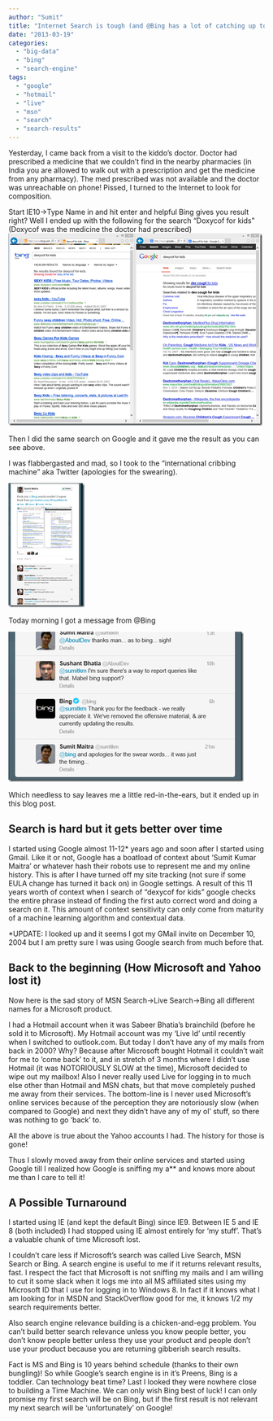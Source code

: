 ```yaml
---
author: "Sumit"
title: "Internet Search is tough (and @Bing has a lot of catching up to do)!"
date: "2013-03-19"
categories: 
  - "big-data"
  - "bing"
  - "search-engine"
tags: 
  - "google"
  - "hotmail"
  - "live"
  - "msn"
  - "search"
  - "search-results"
---
```


Yesterday, I came back from a visit to the kiddo’s doctor. Doctor had prescribed a medicine that we couldn’t find in the nearby pharmacies (in India you are allowed to walk out with a prescription and get the medicine from any pharmacy). The med prescribed was not available and the doctor was unreachable on phone! Pissed, I turned to the Internet to look for composition.

Start IE10->Type Name in and hit enter and helpful Bing gives you result right? Well I ended up with the following for the search “Doxycof for kids” (Doxycof was the medicine the doctor had prescribed)![Bing-Mess-Up](images/bing-mess-up_thumb.png "Bing-Mess-Up")

Then I did the same search on Google and it gave me the result as you can see above.

I was flabbergasted and mad, so I took to the “international cribbing machine” aka Twitter (apologies for the swearing).

[![image](images/image_thumb.png "image")](/images/blog/2013/03/images/blog/image.png)

Today morning I got a message from @Bing

[![image](images/image_thumb1.png "image")](/images/blog/2013/03/images/blog/image1.png)

Which needless to say leaves me a little red-in-the-ears, but it ended up in this blog post.

## Search is hard but it gets better over time

I started using Google almost 11-12\* years ago and soon after I started using Gmail. Like it or not, Google has a boatload of context about ‘Sumit Kumar Maitra’ or whatever hash their robots use to represent me and my online history. This is after I have turned off my site tracking (not sure if some EULA change has turned it back on) in Google settings. A result of this 11 years worth of context when I search of “dexycof for kids” google checks the entire phrase instead of finding the first auto correct word and doing a search on it. This amount of context sensitivity can only come from maturity of a machine learning algorithm and contextual data.

\*UPDATE: I looked up and it seems I got my GMail invite on December 10, 2004 but I am pretty sure I was using Google search from much before that.

## Back to the beginning (How Microsoft and Yahoo lost it)

Now here is the sad story of MSN Search->Live Search->Bing all different names for a Microsoft product.

I had a Hotmail account when it was Sabeer Bhatia’s brainchild (before he sold it to Microsoft). My Hotmail account was my ‘Live Id’ until recently when I switched to outlook.com. But today I don’t have any of my mails from back in 2000? Why? Because after Microsoft bought Hotmail it couldn’t wait for me to ‘come back’ to it, and in stretch of 3 months where I didn’t use Hotmail (it was NOTORIOUSLY SLOW at the time), Microsoft decided to wipe out my mailbox! Also I never really used Live for logging in to much else other than Hotmail and MSN chats, but that move completely pushed me away from their services. The bottom-line is I never used Microsoft’s online services because of the perception they are notoriously slow (when compared to Google) and next they didn’t have any of my ol’ stuff, so there was nothing to go ‘back’ to.

All the above is true about the Yahoo accounts I had. The history for those is gone!

Thus I slowly moved away from their online services and started using Google till I realized how Google is sniffing my a\*\* and knows more about me than I care to tell it!

## A Possible Turnaround

I started using IE (and kept the default Bing) since IE9. Between IE 5 and IE 8 (both included) I had stopped using IE almost entirely for ‘my stuff’. That’s a valuable chunk of time Microsoft lost.

I couldn’t care less if Microsoft’s search was called Live Search, MSN Search or Bing. A search engine is useful to me if it returns relevant results, fast. I respect the fact that Microsoft is not sniffing my mails and I am willing to cut it some slack when it logs me into all MS affiliated sites using my Microsoft ID that I use for logging in to Windows 8. In fact if it knows what I am looking for in MSDN and StackOverflow good for me, it knows 1/2 my search requirements better.

Also search engine relevance building is a chicken-and-egg problem. You can’t build better search relevance unless you know people better, you don’t know people better unless they use your product and people don’t use your product because you are returning gibberish search results.

Fact is MS and Bing is 10 years behind schedule (thanks to their own bungling)! So while Google’s search engine is in it’s Preens, Bing is a toddler. Can technology beat time? Last I looked they were nowhere close to building a Time Machine. We can only wish Bing best of luck! I can only promise my first search will be on Bing, but if the first result is not relevant my next search will be ‘unfortunately’ on Google!
